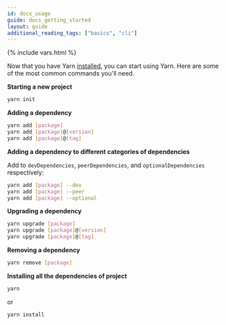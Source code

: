 ```yaml
---
id: docs_usage
guide: docs_getting_started
layout: guide
additional_reading_tags: ["basics", "cli"]
---
```


{% include vars.html %}

Now that you have Yarn [installed]({{url_base}}/docs/install), you can start
using Yarn. Here are some of the most common commands you'll need.

**Starting a new project**

```sh
yarn init
```

**Adding a dependency**

```sh
yarn add [package]
yarn add [package]@[version]
yarn add [package]@[tag]
```

**Adding a dependency to different categories of dependencies**

Add to `devDependencies`, `peerDependencies`, and `optionalDependencies` respectively:

```sh
yarn add [package] --dev
yarn add [package] --peer
yarn add [package] --optional
```

**Upgrading a dependency**

```sh
yarn upgrade [package]
yarn upgrade [package]@[version]
yarn upgrade [package]@[tag]
```

**Removing a dependency**

```sh
yarn remove [package]
```

**Installing all the dependencies of project**

```sh
yarn
```

or

```sh
yarn install
```
